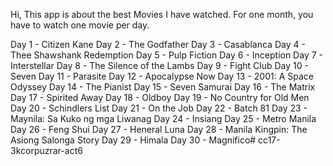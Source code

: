 Hi, This app is about the best Movies I have watched. For one month, you have to watch one movie per day. 

Day 1 - Citizen Kane
Day 2 - The Godfather
Day 3 - Casablanca
Day 4 - Thee Shawshank Redemption
Day 5 - Pulp Fiction
Day 6 - Inception
Day 7 - Interstellar
Day 8 - The Silence of the Lambs
Day 9 - Fight Club
Day 10 - Seven
Day 11 - Parasite
Day 12 - Apocalypse Now
Day 13 - 2001: A Space Odyssey
Day 14 - The Pianist
Day 15 - Seven Samurai
Day 16 - The Matrix
Day 17 - Spirited Away
Day 18 - Oldboy
Day 19 - No Country for Old Men
Day 20 - Schindlers List
Day 21 - On the Job
Day 22 - Batch 81
Day 23 - Maynila: Sa Kuko ng mga Liwanag
Day 24 - Insiang
Day 25 - Metro Manila
Day 26 - Feng Shui
Day 27 - Heneral Luna
Day 28 - Manila Kingpin: The Asiong Salonga Story
Day 29 - Himala
Day 30 - Magnifico#   c c 1 7 - 3 k c o r p u z r a r - a c t 6  
 
